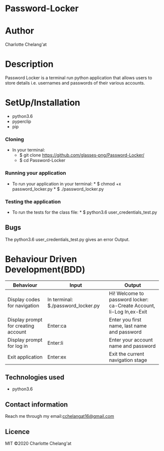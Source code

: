 # Password-Locker

# Author
Charlotte Chelang'at

# Description
Password Locker is a terminal run python application that allows users to store details i.e. usernames and passwords of their various accounts.

# SetUp/Installation
* python3.6
* pyperclip
* pip


### Cloning
* In your terminal:
    *  $ git clone https://github.com/glasses-png/Password-Locker/
    *  $ cd Password-Locker

### Running your application
* To run your application in your terminal:
      *  $ chmod +x password_locker.py
      *  $ ./password_locker.py

### Testing the application
* To run the tests for the class file:
      *  $ python3.6 user_credentials_test.py

## Bugs
The python3.6 user_credentials_test.py gives an error Output.

# Behaviour Driven Development(BDD)
| Behaviour | Input | Output|
|-----------|-------|--------|
|Display codes for navigation| In terminal: $./password_locker.py| Hi! Welcome to password locker: ca-Create Account, li-Log In,ex-Exit|
|Display prompt for creating account| Enter:ca| Enter you first name, last name and password|
|Display prompt for log in| Enter:li|Enter your account name and password|
|Exit application| Enter:ex| Exit the current navigation stage|

## Technologies used
* python3.6

## Contact information
Reach me through my email:cchelangat16@gmail.com

## Licence
MIT &copy;2020 Charlotte Chelang'at

